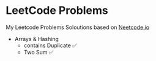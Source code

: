 # LeetCode Problems
My Leetcode Problems Soloutions based on [Neetcode.io](https://neetcode.io/roadmap)


- Arrays & Hashing
    - contains Duplicate ✅
    - Two Sum ✅
